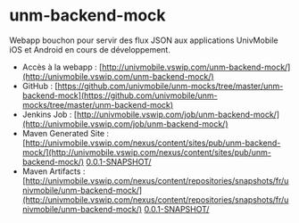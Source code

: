unm-backend-mock
================

Webapp bouchon pour servir des flux JSON
aux applications UnivMobile iOS et Android
en cours de développement.

  * Accès à la webapp : [http://univmobile.vswip.com/unm-backend-mock/](http://univmobile.vswip.com/unm-backend-mock/)
  * GitHub : [https://github.com/univmobile/unm-mocks/tree/master/unm-backend-mock](https://github.com/univmobile/unm-mocks/tree/master/unm-backend-mock)
  * Jenkins Job : [http://univmobile.vswip.com/job/unm-backend-mock/](http://univmobile.vswip.com/job/unm-backend-mock/)
  * Maven Generated Site : [http://univmobile.vswip.com/nexus/content/sites/pub/unm-backend-mock/](http://univmobile.vswip.com/nexus/content/sites/pub/unm-backend-mock/) [0.0.1-SNAPSHOT/](http://univmobile.vswip.com/nexus/content/sites/pub/unm-backend-mock/0.0.1-SNAPSHOT/)
  * Maven Artifacts : [http://univmobile.vswip.com/nexus/content/repositories/snapshots/fr/univmobile/unm-backend-mock/](http://univmobile.vswip.com/nexus/content/repositories/snapshots/fr/univmobile/unm-backend-mock/) [0.0.1-SNAPSHOT/](http://univmobile.vswip.com/nexus/content/repositories/snapshots/fr/univmobile/unm-backend-mock/0.0.1-SNAPSHOT/)    